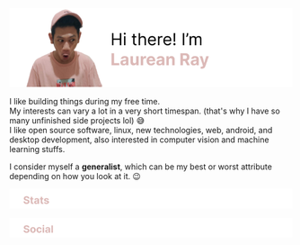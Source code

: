 ![banner](https://raw.githubusercontent.com/laureanray/laureanray/master/banner.png) 

  I like building things during my free time.  
  My interests can vary a lot in a very short timespan. (that's why I have so many unfinished side projects lol) :sweat_smile:  
  I like open source software, linux, new technologies, web, android, and desktop development, also interested in computer vision and machine learning stuffs.  

  I consider myself a **generalist**, which can be my best or worst attribute depending on how you look at it. :wink:

![social](https://raw.githubusercontent.com/laureanray/laureanray/master/stat.png) 


![social](https://raw.githubusercontent.com/laureanray/laureanray/master/soc.png) 
